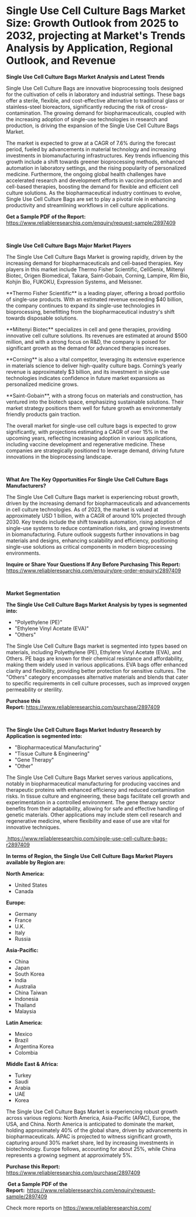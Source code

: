 <p><h1>Single Use Cell Culture Bags Market Size: Growth Outlook from 2025 to 2032, projecting at Market's Trends Analysis by Application, Regional Outlook, and Revenue</h1></p><p><strong>Single Use Cell Culture Bags Market Analysis and Latest Trends</strong></p>
<p><p>Single Use Cell Culture Bags are innovative bioprocessing tools designed for the cultivation of cells in laboratory and industrial settings. These bags offer a sterile, flexible, and cost-effective alternative to traditional glass or stainless-steel bioreactors, significantly reducing the risk of cross-contamination. The growing demand for biopharmaceuticals, coupled with the increasing adoption of single-use technologies in research and production, is driving the expansion of the Single Use Cell Culture Bags Market.</p><p>The market is expected to grow at a CAGR of 7.6% during the forecast period, fueled by advancements in material technology and increasing investments in biomanufacturing infrastructures. Key trends influencing this growth include a shift towards greener bioprocessing methods, enhanced automation in laboratory settings, and the rising popularity of personalized medicine. Furthermore, the ongoing global health challenges have accelerated research and development efforts in vaccine production and cell-based therapies, boosting the demand for flexible and efficient cell culture solutions. As the biopharmaceutical industry continues to evolve, Single Use Cell Culture Bags are set to play a pivotal role in enhancing productivity and streamlining workflows in cell culture applications.</p></p>
<p><strong>Get a Sample PDF of the Report:&nbsp;</strong> <a href="https://www.reliableresearchiq.com/enquiry/request-sample/2897409?utm_campaign=3077&utm_medium=2&utm_source=Github&utm_content=ia&utm_term=15032025&utm_id=single-use-cell-culture-bags">https://www.reliableresearchiq.com/enquiry/request-sample/2897409</a></p>
<p>&nbsp;</p>
<p><strong>Single Use Cell Culture Bags Major Market Players</strong></p>
<p><p>The Single Use Cell Culture Bags Market is growing rapidly, driven by the increasing demand for biopharmaceuticals and cell-based therapies. Key players in this market include Thermo Fisher Scientific, CellGenix, Miltenyi Biotec, Origen Biomedical, Takara, Saint-Gobain, Corning, Lampire, Rim Bio, Kohjin Bio, FUKOKU, Expression Systems, and Meissner.</p><p>**Thermo Fisher Scientific** is a leading player, offering a broad portfolio of single-use products. With an estimated revenue exceeding $40 billion, the company continues to expand its single-use technologies in bioprocessing, benefitting from the biopharmaceutical industry's shift towards disposable solutions.</p><p>**Miltenyi Biotec** specializes in cell and gene therapies, providing innovative cell culture solutions. Its revenues are estimated at around $500 million, and with a strong focus on R&D, the company is poised for significant growth as the demand for advanced therapies increases.</p><p>**Corning** is also a vital competitor, leveraging its extensive experience in materials science to deliver high-quality culture bags. Corning’s yearly revenue is approximately $3 billion, and its investment in single-use technologies indicates confidence in future market expansions as personalized medicine grows.</p><p>**Saint-Gobain**, with a strong focus on materials and construction, has ventured into the biotech space, emphasizing sustainable solutions. Their market strategy positions them well for future growth as environmentally friendly products gain traction.</p><p>The overall market for single-use cell culture bags is expected to grow significantly, with projections estimating a CAGR of over 15% in the upcoming years, reflecting increasing adoption in various applications, including vaccine development and regenerative medicine. These companies are strategically positioned to leverage demand, driving future innovations in the bioprocessing landscape.</p></p>
<p>&nbsp;</p>
<p><strong>What Are The Key Opportunities For Single Use Cell Culture Bags Manufacturers?</strong></p>
<p><p>The Single Use Cell Culture Bags market is experiencing robust growth, driven by the increasing demand for biopharmaceuticals and advancements in cell culture technologies. As of 2023, the market is valued at approximately USD 1 billion, with a CAGR of around 10% projected through 2030. Key trends include the shift towards automation, rising adoption of single-use systems to reduce contamination risks, and growing investments in biomanufacturing. Future outlook suggests further innovations in bag materials and designs, enhancing scalability and efficiency, positioning single-use solutions as critical components in modern bioprocessing environments.</p></p>
<p><strong>Inquire or Share Your Questions If Any Before Purchasing This Report:</strong> <a href="https://www.reliableresearchiq.com/enquiry/pre-order-enquiry/2897409?utm_campaign=3077&utm_medium=2&utm_source=Github&utm_content=ia&utm_term=15032025&utm_id=single-use-cell-culture-bags">https://www.reliableresearchiq.com/enquiry/pre-order-enquiry/2897409</a></p>
<p>&nbsp;</p>
<p><strong>Market Segmentation</strong></p>
<p><strong>The Single Use Cell Culture Bags Market Analysis by types is segmented into:</strong></p>
<p><ul><li>"Polyethylene (PE)"</li><li>"Ethylene Vinyl Acetate (EVA)"</li><li>"Others"</li></ul></p>
<p><p>The Single Use Cell Culture Bags market is segmented into types based on materials, including Polyethylene (PE), Ethylene Vinyl Acetate (EVA), and Others. PE bags are known for their chemical resistance and affordability, making them widely used in various applications. EVA bags offer enhanced clarity and flexibility, providing better protection for sensitive cultures. The "Others" category encompasses alternative materials and blends that cater to specific requirements in cell culture processes, such as improved oxygen permeability or sterility.</p></p>
<p><strong>Purchase this Report:&nbsp;</strong><a href="https://www.reliableresearchiq.com/purchase/2897409?utm_campaign=3077&utm_medium=2&utm_source=Github&utm_content=ia&utm_term=15032025&utm_id=single-use-cell-culture-bags">https://www.reliableresearchiq.com/purchase/2897409</a></p>
<p>&nbsp;</p>
<p><strong>The Single Use Cell Culture Bags Market Industry Research by Application is segmented into:</strong></p>
<p><ul><li>"Biopharmaceutical Manufacturing"</li><li>"Tissue Culture & Engineering"</li><li>"Gene Therapy"</li><li>"Other"</li></ul></p>
<p><p>The Single Use Cell Culture Bags Market serves various applications, notably in biopharmaceutical manufacturing for producing vaccines and therapeutic proteins with enhanced efficiency and reduced contamination risks. In tissue culture and engineering, these bags facilitate cell growth and experimentation in a controlled environment. The gene therapy sector benefits from their adaptability, allowing for safe and effective handling of genetic materials. Other applications may include stem cell research and regenerative medicine, where flexibility and ease of use are vital for innovative techniques.</p></p>
<p><a href="https://www.reliableresearchiq.com/single-use-cell-culture-bags-r2897409?utm_campaign=3077&utm_medium=2&utm_source=Github&utm_content=ia&utm_term=15032025&utm_id=single-use-cell-culture-bags">&nbsp;https://www.reliableresearchiq.com/single-use-cell-culture-bags-r2897409</a></p>
<p><strong>In terms of Region, the Single Use Cell Culture Bags Market Players available by Region are:</strong></p>
<p>
    <p> <strong> North America: </strong>
        <ul>
            <li>United States</li>
            <li>Canada</li>
        </ul>
        </p> 
    <p> <strong> Europe: </strong>
        <ul>
            <li>Germany</li>
            <li>France</li>
            <li>U.K.</li>
            <li>Italy</li>
            <li>Russia</li>
        </ul>
        </p> 
    <p> <strong> Asia-Pacific: </strong>
        <ul>
            <li>China</li>
            <li>Japan</li>
            <li>South Korea</li>
            <li>India</li>
            <li>Australia</li>
            <li>China Taiwan</li>
            <li>Indonesia</li>
            <li>Thailand</li>
            <li>Malaysia</li>
        </ul>
        </p> 
    <p> <strong> Latin America: </strong>
        <ul>
            <li>Mexico</li>
            <li>Brazil</li>
            <li>Argentina Korea</li>
            <li>Colombia</li>
        </ul>
        </p> 
    <p> <strong> Middle East & Africa: </strong>
        <ul>
            <li>Turkey</li>
            <li>Saudi</li>
            <li>Arabia</li>
            <li>UAE</li>
            <li>Korea</li>
        </ul>
    </p>
    </p>
<p><p>The Single Use Cell Culture Bags Market is experiencing robust growth across various regions: North America, Asia-Pacific (APAC), Europe, the USA, and China. North America is anticipated to dominate the market, holding approximately 40% of the global share, driven by advancements in biopharmaceuticals. APAC is projected to witness significant growth, capturing around 30% market share, led by increasing investments in biotechnology. Europe follows, accounting for about 25%, while China represents a growing segment at approximately 5%.</p></p>
<p><strong>Purchase this Report: </strong><a href="https://www.reliableresearchiq.com/purchase/2897409?utm_campaign=3077&utm_medium=2&utm_source=Github&utm_content=ia&utm_term=15032025&utm_id=single-use-cell-culture-bags">https://www.reliableresearchiq.com/purchase/2897409</a></p>
<p>&nbsp;<strong>Get a Sample PDF of the Report:&nbsp;&nbsp;</strong><a href="https://www.reliableresearchiq.com/enquiry/request-sample/2897409?utm_campaign=3077&utm_medium=2&utm_source=Github&utm_content=ia&utm_term=15032025&utm_id=single-use-cell-culture-bags">https://www.reliableresearchiq.com/enquiry/request-sample/2897409</a></p>
<p><strong></strong></p>
<p>Check more reports on <a href="https://www.reliableresearchiq.com/?utm_campaign=3077&utm_medium=2&utm_source=Github&utm_content=ia&utm_term=15032025&utm_id=single-use-cell-culture-bags">https://www.reliableresearchiq.com/</a></p>
